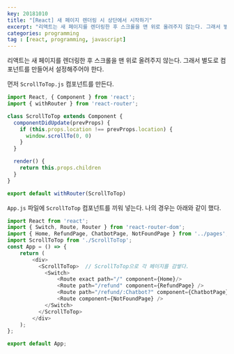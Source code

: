 ```yaml
---
key: 20181010
title: "[React] 새 페이지 렌더링 시 상단에서 시작하기"
excerpt: "리액트는 새 페이지를 렌더링한 후 스크롤을 맨 위로 올려주지 않는다. 그래서 별도로 컴포넌트를 만들어서 설정해주어야 한다."
categories: programming
tag : [react, programming, javascript]
---
```


리액트는 새 페이지를 렌더링한 후 스크롤을 맨 위로 올려주지 않는다. 그래서 별도로 컴포넌트를 만들어서 설정해주어야 한다.

먼저 `ScrollToTop.js` 컴포넌트를 만든다.

```javascript
import React, { Component } from 'react';
import { withRouter } from 'react-router';

class ScrollToTop extends Component {
  componentDidUpdate(prevProps) {
    if (this.props.location !== prevProps.location) {
      window.scrollTo(0, 0)
    }
  }

  render() {
    return this.props.children
  }
}

export default withRouter(ScrollToTop)
```


`App.js` 파일에 `ScrollToTop` 컴포넌트를 끼워 넣는다. 나의 경우는 아래와 같이 했다.

```javascript
import React from 'react';
import { Switch, Route, Router } from 'react-router-dom';
import { Home, RefundPage, ChatbotPage, NotFoundPage } from '../pages';
import ScrollToTop from './ScrollToTop';
const App = () => {
    return (
        <div>
          <ScrollToTop>  // ScrollToTop으로 각 페이지를 감쌓다.
            <Switch>
                <Route exact path="/" component={Home}/>
                <Route path="/refund" component={RefundPage} />
                <Route path="/refund/:Chatbot?" component={ChatbotPage} />
                <Route component={NotFoundPage} />
            </Switch>
          </ScrollToTop>
        </div>
    );
};

export default App;
```

